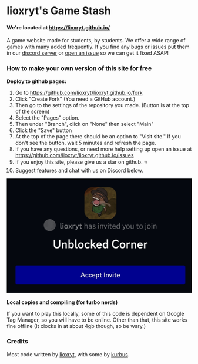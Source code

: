 # lioxryt's Game Stash


#### We're located at https://lioxryt.github.io/

A game website made for students, by students. We offer a wide range of games with many added frequently. If you find any bugs or issues put them in our [discord server](https://discord.gg/Qf5wmbGzk9) or [open an issue](https://github.com/lioxryt/lioxryt.github.io/issues) so we can get it fixed ASAP!

### How to make your own version of this site for free

**Deploy to github pages:**

1. Go to https://github.com/lioxryt/lioxryt.github.io/fork
2. Click "Create Fork" (You need a GitHub account.)
3. Then go to the settings of the repository you made. (Button is at the top of the screen)
4. Select the "Pages" option.
5. Then under "Branch", click on "None" then select "Main"
6. Click the "Save" button
7. At the top of the page there should be an option to "Visit site." If you don't see the button, wait 5 minutes and refresh the page.
8. If you have any questions, or need more help setting up open an issue at https://github.com/lioxryt/lioxryt.github.io/issues
9. If you enjoy this site, please give us a star on github. ⭐
10. Suggest features and chat with us on Discord below.

[![Join us on Discord](/img/inv.jpg)](https://discord.gg/Qf5wmbGzk9)



**Local copies and compiling (for turbo nerds)**

If you want to play this locally, some of this code is dependent on Google Tag Manager, so you will have to be online. Other than that, this site works fine offline (It clocks in at about 4gb though, so be wary.)

### Credits

Most code written by [lioxryt](https://github.com/lioxryt), with some by [kurbus](https://github.com/kurbus).
